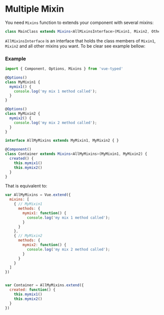 # Multiple Mixin

You need `Mixins` function to extends your component with several mixins:

```typescript
class MainClass extends Mixins<AllMixinsInterface>(Mixin1, Mixin2, OtherMixins, ...)
```

`AllMixinsInterface` is an interface that holds the class members of `Mixin1`, `Mixin2` and all other mixins you want. To be clear see example bellow:

### Example

```typescript
import { Component, Options, Mixins } from 'vue-typed'

@Options()
class MyMixin1 {
  mymix1() {
    console.log('my mix 1 method called');
  }
}

@Options()
class MyMixin2 {
  mymix2() {
    console.log('my mix 2 method called');
  }
}

interface AllMyMixins extends MyMixin1, MyMixin2 { }

@Component()
class Container extends Mixins<AllMyMixins>(MyMixin1, MyMixin2) {
  created() {
    this.mymix1()
    this.mymix2()
  }
}
```

That is equivalent to:

```javascript
var AllMyMixins = Vue.extend({
  mixins: [  
    { // MyMixin1
      methods: {
        mymix1: function() {
          console.log('my mix 1 method called');
        }
      }
    },    
    { // MyMixin2
      methods: {
        mymix2: function() {
          console.log('my mix 2 method called');
        }
      }
    }
  ]
})


var Container = AllMyMixins.extend({
  created: function() {
    this.mymix1()
    this.mymix2()
  }
})

```